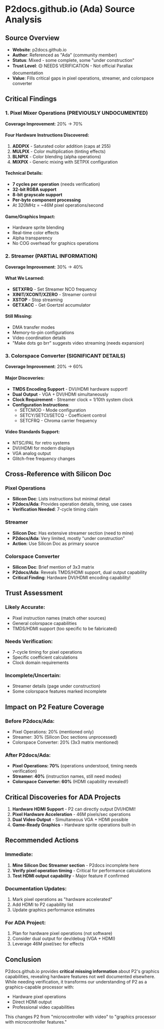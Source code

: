 # P2docs.github.io (Ada) Source Analysis

## Source Overview
- **Website**: p2docs.github.io
- **Author**: Referenced as "Ada" (community member)
- **Status**: Mixed - some complete, some "under construction"
- **Trust Level**: 🟡 NEEDS VERIFICATION - Not official Parallax documentation
- **Value**: Fills critical gaps in pixel operations, streamer, and colorspace converter

## Critical Findings

### 1. Pixel Mixer Operations (PREVIOUSLY UNDOCUMENTED)
**Coverage Improvement**: 20% → 70%

#### Four Hardware Instructions Discovered:
1. **ADDPIX** - Saturated color addition (caps at 255)
2. **MULPIX** - Color multiplication (tinting effects)
3. **BLNPIX** - Color blending (alpha operations)
4. **MIXPIX** - Generic mixing with SETPIX configuration

#### Technical Details:
- **7 cycles per operation** (needs verification)
- **32-bit RGBA support** 
- **8-bit grayscale support**
- **Per-byte component processing**
- At 320MHz = ~46M pixel operations/second

#### Game/Graphics Impact:
- Hardware sprite blending
- Real-time color effects
- Alpha transparency
- No COG overhead for graphics operations

### 2. Streamer (PARTIAL INFORMATION)
**Coverage Improvement**: 30% → 40%

#### What We Learned:
- **SETXFRQ** - Set Streamer NCO frequency
- **XINIT/XCONT/XZERO** - Streamer control
- **XSTOP** - Stop streaming
- **GETXACC** - Get Goertzel accumulator

#### Still Missing:
- DMA transfer modes
- Memory-to-pin configurations  
- Video coordination details
- "Make dots go brr" suggests video streaming (needs expansion)

### 3. Colorspace Converter (SIGNIFICANT DETAILS)
**Coverage Improvement**: 20% → 60%

#### Major Discoveries:
- **TMDS Encoding Support** - DVI/HDMI hardware support!
- **Dual Output** - VGA + DVI/HDMI simultaneously
- **Clock Requirement** - Streamer clock = 1/10th system clock
- **Configuration Instructions**:
  - SETCMOD - Mode configuration
  - SETCY/SETCI/SETCQ - Coefficient control
  - SETCFRQ - Chroma carrier frequency

#### Video Standards Support:
- NTSC/PAL for retro systems
- DVI/HDMI for modern displays
- VGA analog output
- Glitch-free frequency changes

## Cross-Reference with Silicon Doc

### Pixel Operations
- **Silicon Doc**: Lists instructions but minimal detail
- **P2docs/Ada**: Provides operation details, timing, use cases
- **Verification Needed**: 7-cycle timing claim

### Streamer
- **Silicon Doc**: Has extensive streamer section (need to mine)
- **P2docs/Ada**: Very limited, mostly "under construction"
- **Action**: Use Silicon Doc as primary source

### Colorspace Converter
- **Silicon Doc**: Brief mention of 3x3 matrix
- **P2docs/Ada**: Reveals TMDS/HDMI support, dual output capability
- **Critical Finding**: Hardware DVI/HDMI encoding capability!

## Trust Assessment

### Likely Accurate:
- Pixel instruction names (match other sources)
- General colorspace capabilities
- TMDS/HDMI support (too specific to be fabricated)

### Needs Verification:
- 7-cycle timing for pixel operations
- Specific coefficient calculations
- Clock domain requirements

### Incomplete/Uncertain:
- Streamer details (page under construction)
- Some colorspace features marked incomplete

## Impact on P2 Feature Coverage

### Before P2docs/Ada:
- Pixel Operations: 20% (mentioned only)
- Streamer: 30% (Silicon Doc sections unprocessed)
- Colorspace Converter: 20% (3x3 matrix mentioned)

### After P2docs/Ada:
- **Pixel Operations: 70%** (operations understood, timing needs verification)
- **Streamer: 40%** (instruction names, still need modes)
- **Colorspace Converter: 60%** (HDMI capability revealed!)

## Critical Discoveries for ADA Projects

1. **Hardware HDMI Support** - P2 can directly output DVI/HDMI!
2. **Pixel Hardware Acceleration** - 46M pixels/sec operations
3. **Dual Video Output** - Simultaneous VGA + HDMI possible
4. **Game-Ready Graphics** - Hardware sprite operations built-in

## Recommended Actions

### Immediate:
1. **Mine Silicon Doc Streamer section** - P2docs incomplete here
2. **Verify pixel operation timing** - Critical for performance calculations
3. **Test HDMI output capability** - Major feature if confirmed

### Documentation Updates:
1. Mark pixel operations as "hardware accelerated"
2. Add HDMI to P2 capability list
3. Update graphics performance estimates

### For ADA Project:
1. Plan for hardware pixel operations (not software)
2. Consider dual output for dev/debug (VGA + HDMI)
3. Leverage 46M pixel/sec for effects

## Conclusion

P2docs.github.io provides **critical missing information** about P2's graphics capabilities, revealing hardware features not well documented elsewhere. While needing verification, it transforms our understanding of P2 as a graphics-capable processor with:
- Hardware pixel operations
- Direct HDMI output
- Professional video capabilities

This changes P2 from "microcontroller with video" to "graphics processor with microcontroller features."